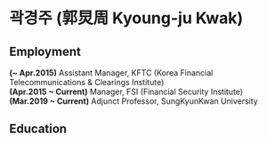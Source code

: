 # 곽경주 (郭炅周 Kyoung-ju Kwak)

## Employment

**(~ Apr.2015)** Assistant Manager, KFTC (Korea Financial Telecommunications & Clearings Institute)  
**(Apr.2015 ~ Current)** Manager, FSI (Financial Security Institute)  
**(Mar.2019 ~ Current)** Adjunct Professor, SungKyunKwan University  
  
## Education

